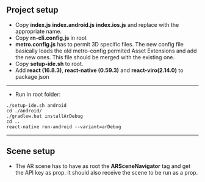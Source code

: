 ## Project setup

-   Copy **index.js** **index.android.js** **index.ios.js** and replace with the appropriate name.
-   Copy **rn-cli.config.js** in root
-   **metro.config.js** has to permit 3D specific files. The new config file basically loads the old metro-config permited Asset Extensions and add the new ones. This file should be merged with the existing one.
-   Copy **setup-ide.sh** to root.
-   Add **react (16.8.3)**, **react-native (0.59.3)** and **react-viro(2.14.0)** to package json

---

-   Run in root folder:

```console
./setup-ide.sh android
cd ./android/
./gradlew.bat installArDebug
cd ..
react-native run-android --variant=arDebug
```

---

## Scene setup

-   The AR scene has to have as root the **ARSceneNavigator** tag and get the API key as prop. It should also receive the scene to be run as a prop.
